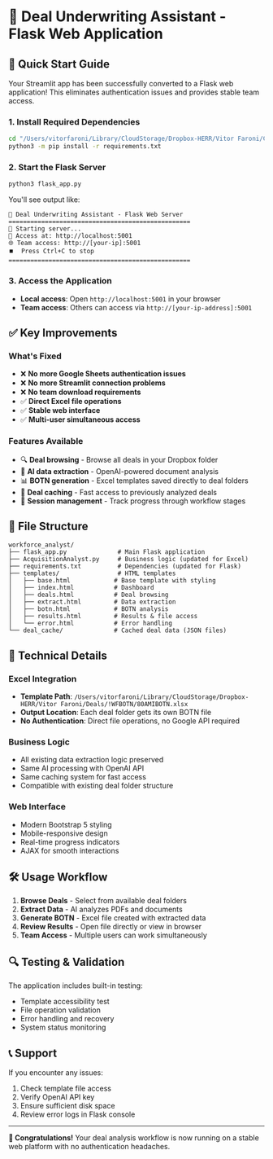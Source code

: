 # 🏢 Deal Underwriting Assistant - Flask Web Application

## 🚀 Quick Start Guide

Your Streamlit app has been successfully converted to a Flask web application! This eliminates authentication issues and provides stable team access.

### 1. Install Required Dependencies

```bash
cd "/Users/vitorfaroni/Library/CloudStorage/Dropbox-HERR/Vitor Faroni/Colosseum/modules/workforce_analyst"
python3 -m pip install -r requirements.txt
```

### 2. Start the Flask Server

```bash
python3 flask_app.py
```

You'll see output like:
```
🏢 Deal Underwriting Assistant - Flask Web Server
==================================================
🚀 Starting server...
📱 Access at: http://localhost:5001
🌐 Team access: http://[your-ip]:5001
⏹️  Press Ctrl+C to stop
==================================================
```

### 3. Access the Application

- **Local access**: Open `http://localhost:5001` in your browser
- **Team access**: Others can access via `http://[your-ip-address]:5001`

## ✅ Key Improvements

### What's Fixed
- ❌ **No more Google Sheets authentication issues**
- ❌ **No more Streamlit connection problems**  
- ❌ **No team download requirements**
- ✅ **Direct Excel file operations**
- ✅ **Stable web interface**
- ✅ **Multi-user simultaneous access**

### Features Available
- 🔍 **Deal browsing** - Browse all deals in your Dropbox folder
- 🤖 **AI data extraction** - OpenAI-powered document analysis
- 📊 **BOTN generation** - Excel templates saved directly to deal folders
- 💾 **Deal caching** - Fast access to previously analyzed deals
- 🔄 **Session management** - Track progress through workflow stages

## 📁 File Structure

```
workforce_analyst/
├── flask_app.py              # Main Flask application
├── AcquisitionAnalyst.py     # Business logic (updated for Excel)
├── requirements.txt          # Dependencies (updated for Flask)
├── templates/                # HTML templates
│   ├── base.html            # Base template with styling
│   ├── index.html           # Dashboard
│   ├── deals.html           # Deal browsing
│   ├── extract.html         # Data extraction
│   ├── botn.html            # BOTN analysis
│   ├── results.html         # Results & file access
│   └── error.html           # Error handling
└── deal_cache/              # Cached deal data (JSON files)
```

## 🔧 Technical Details

### Excel Integration
- **Template Path**: `/Users/vitorfaroni/Library/CloudStorage/Dropbox-HERR/Vitor Faroni/Deals/!WFBOTN/80AMIBOTN.xlsx`
- **Output Location**: Each deal folder gets its own BOTN file
- **No Authentication**: Direct file operations, no Google API required

### Business Logic
- All existing data extraction logic preserved
- Same AI processing with OpenAI API
- Same caching system for fast access
- Compatible with existing deal folder structure

### Web Interface
- Modern Bootstrap 5 styling
- Mobile-responsive design
- Real-time progress indicators
- AJAX for smooth interactions

## 🛠️ Usage Workflow

1. **Browse Deals** - Select from available deal folders
2. **Extract Data** - AI analyzes PDFs and documents  
3. **Generate BOTN** - Excel file created with extracted data
4. **Review Results** - Open file directly or view in browser
5. **Team Access** - Multiple users can work simultaneously

## 🔍 Testing & Validation

The application includes built-in testing:
- Template accessibility test
- File operation validation
- Error handling and recovery
- System status monitoring

## 📞 Support

If you encounter any issues:
1. Check template file access
2. Verify OpenAI API key
3. Ensure sufficient disk space
4. Review error logs in Flask console

---

**🎉 Congratulations!** Your deal analysis workflow is now running on a stable web platform with no authentication headaches.